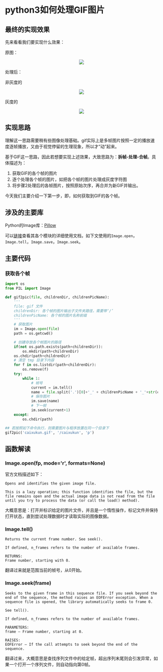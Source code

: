 # python3如何处理GIF图片



## 最终的实现效果

先来看看我们要实现什么效果：

原图：

<div align='center'><image src='https://p1-juejin.byteimg.com/tos-cn-i-k3u1fbpfcp/1f01fc76ebed4207a3c7d802378a9f6a~tplv-k3u1fbpfcp-watermark.image?'></div>

处理后：

非灰度的

<div align='center'><image src='https://p3-juejin.byteimg.com/tos-cn-i-k3u1fbpfcp/b109e0c998564466a50133eb34fed66b~tplv-k3u1fbpfcp-watermark.image?'></div>

灰度的

<div align='center'><image src='https://p1-juejin.byteimg.com/tos-cn-i-k3u1fbpfcp/cecbdbd045274549976916f2c32dacda~tplv-k3u1fbpfcp-watermark.image?'></div>



## 实现思路

理解这一思路需要稍有些图像处理基础。gif实际上是多帧图片按照一定的播放速度逐帧播放，又由于视觉停留的生理现象，所以才“动”起来。

基于GIF这一思路，因此若想要实现上述效果，大致思路为：**拆帧-处理-合帧**。具体描述为：

1. 获取GIF的各个帧的图片
2. 逐个处理各个帧的图片，如把各个帧的图片处理成灰度字符图
3. 将步骤2处理后的各帧图片，按照原始次序，再合并为新GIF并输出。

今天我们主要介绍一下第一步，即，如何获取到GIF的各个帧。

## 涉及的主要库

Python的Image库：[Pillow](https://pillow.readthedocs.io/en/stable/reference/Image.html)

可以[链接](https://pillow.readthedocs.io/en/stable/reference/Image.html)查看其各个模块的详细使用文档，如下文使用的`Image.open`，`Image.tell`，`Image.save`，`Image.seek`。

## 主要代码

### 获取各个帧

```python
import os
from PIL import Image

def gif2pic(file, childrenDir, childrenPicName):
    '''
    file: gif 文件
    childrenDir: 各个帧的图片输出子文件夹路径，需要带‘/’
    childrenPicName: 各个帧的图片名称前缀
    '''
    # 获取图片
    im = Image.open(file)
    path = os.getcwd()

    # 创建存放各个帧图片的路径
    if(not os.path.exists(path+childrenDir)):
        os.mkdir(path+childrenDir)
    os.chdir(path+childrenDir)
    # 清空 tmp 目录下内容
    for f in os.listdir(path+childrenDir):
        os.remove(f)
    try:
        while 1:
            # 帧号
            current = im.tell()
            name = file.split('.')[0]+'_' + childrenPicName + '_'+str(current)+'.png'
            # 保存图片
            im.save(name)
            # 下一帧
            im.seek(current+1)
    except:
        os.chdir(path)

## 若按照如下命令执行，则需要图片与程序放置在同一个目录下
gif2pic('caixukun.gif', '/caixukun', 'p')
```

## 函数解读

### Image.open(fp, mode='r', formats=None)

官方文档描述如下：

```
Opens and identifies the given image file.

This is a lazy operation; this function identifies the file, but the file remains open and the actual image data is not read from the file until you try to process the data (or call the load() method).
```

大概意思是：打开并标识给定的图片文件，并且是一个惰性操作，标记文件并保持打开状态，直到尝试处理数据时才读取实际的图像数据。

### Image.tell()

```
Returns the current frame number. See seek().

If defined, n_frames refers to the number of available frames.

RETURNS:
Frame number, starting with 0.
```

翻译过来就是范围当前的帧号，从0开始。

### Image.seek(frame)

```
Seeks to the given frame in this sequence file. If you seek beyond the end of the sequence, the method raises an EOFError exception. When a sequence file is opened, the library automatically seeks to frame 0.

See tell().

If defined, n_frames refers to the number of available frames.

PARAMETERS:
frame – Frame number, starting at 0.

RAISES:
EOFError – If the call attempts to seek beyond the end of the sequence.
```

翻译过来，大概意思是查找序列文件中的给定帧，超出序列末尾则会引发异常，如果一个打开一个序列文件，则自动指向第0帧。














